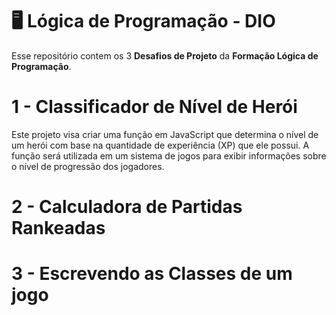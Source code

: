 # 🖥️ Lógica de Programação - DIO

Esse repositório contem os 3 **Desafios de Projeto**  da **Formação Lógica de Programação**.

# 1 - Classificador de Nível de Herói

Este projeto visa criar uma função em JavaScript que determina o nível de um herói com base na quantidade de experiência (XP) que ele possui. A função será utilizada em um sistema de jogos para exibir informações sobre o nível de progressão dos jogadores.

# 2 - Calculadora de Partidas Rankeadas

# 3 - Escrevendo as Classes de um jogo
